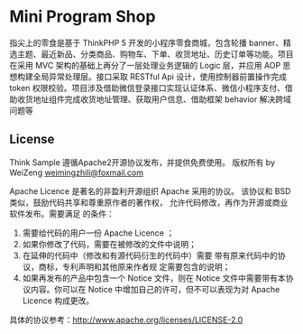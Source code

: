 # Mini Program Shop

指尖上的零食是基于 ThinkPHP 5 开发的小程序零食商城，包含轮播 banner、精选主题、最近新品、分类商品、购物车、下单、收货地址、历史订单等功能。项目在采用 MVC 架构的基础上再分了一层处理业务逻辑的 Logic 层，并应用 AOP 思想构建全局异常处理层。接口采取 RESTful Api 设计，使用控制器前置操作完成 token 权限校验。项目涉及借助微信登录接口实现认证体系、微信小程序支付、借助收货地址组件完成收货地址管理、获取用户信息、借助框架 behavior 解决跨域问题等

## License

Think Sample 遵循Apache2开源协议发布，并提供免费使用。 版权所有 by WeiZeng weimingzhili@foxmail.com

Apache Licence 是著名的非盈利开源组织 Apache 采用的协议。 该协议和 BSD 类似，鼓励代码共享和尊重原作者的著作权， 允许代码修改，再作为开源或商业软件发布。需要满足 的条件：

1. 需要给代码的用户一份 Apache Licence ；
2. 如果你修改了代码，需要在被修改的文件中说明；
3. 在延伸的代码中（修改和有源代码衍生的代码中）需要 带有原来代码中的协议，商标，专利声明和其他原来作者规 定需要包含的说明；
4. 如果再发布的产品中包含一个 Notice 文件，则在 Notice 文件中需要带有本协议内容。你可以在 Notice 中增加自己的许可，但不可以表现为对 Apache Licence 构成更改。

具体的协议参考：http://www.apache.org/licenses/LICENSE-2.0
